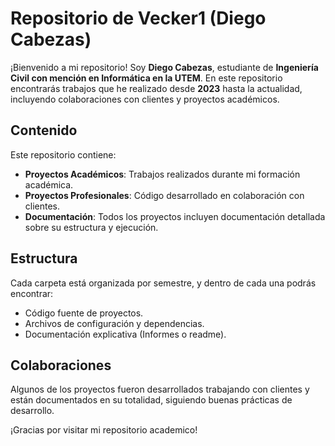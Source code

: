 # Repositorio de Vecker1 (Diego Cabezas)

¡Bienvenido a mi repositorio! Soy **Diego Cabezas**, estudiante de **Ingeniería Civil con mención en Informática en la UTEM**. 
En este repositorio encontrarás trabajos que he realizado desde **2023** hasta la actualidad, incluyendo colaboraciones con clientes y proyectos académicos.

## Contenido

Este repositorio contiene:

- **Proyectos Académicos**: Trabajos realizados durante mi formación académica.
- **Proyectos Profesionales**: Código desarrollado en colaboración con clientes.
- **Documentación**: Todos los proyectos incluyen documentación detallada sobre su estructura y ejecución.

## Estructura

Cada carpeta está organizada por semestre, y dentro de cada una podrás encontrar:

- Código fuente de proyectos.
- Archivos de configuración y dependencias.
- Documentación explicativa (Informes o readme).

## Colaboraciones

Algunos de los proyectos fueron desarrollados trabajando con clientes y están documentados en su totalidad, siguiendo buenas prácticas de desarrollo.


¡Gracias por visitar mi repositorio academico!
